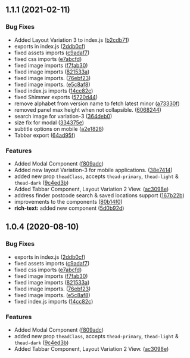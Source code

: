 ## 1.1.1 (2021-02-11)


### Bug Fixes

* Added Layout Variation 3 to index.js ([b2cdb71](https://git.e9ine.com/tarpitgrover/vue9-components/commits/b2cdb7144e358af7370b9124c5de1d7e2702bd4a))
* exports in index.js ([2ddb0cf](https://git.e9ine.com/tarpitgrover/vue9-components/commits/2ddb0cf96fbd528546a98ac9e9faf62f7024695d))
* fixed assets imports ([c9adaf7](https://git.e9ine.com/tarpitgrover/vue9-components/commits/c9adaf79eb00905270c603e3fe8d0fa09ef7a061))
* fixed css imports ([e7abcfd](https://git.e9ine.com/tarpitgrover/vue9-components/commits/e7abcfd33a8f8a09ec449d0b05e2c06be6193802))
* fixed image imports ([f7fab30](https://git.e9ine.com/tarpitgrover/vue9-components/commits/f7fab3088b2b4407abc4928c3e511f460f6a7bb7))
* fixed image imports ([821533a](https://git.e9ine.com/tarpitgrover/vue9-components/commits/821533a6e06ed8feb2f4b6a4e621189897e0e8ea))
* fixed image imports. ([76ebf23](https://git.e9ine.com/tarpitgrover/vue9-components/commits/76ebf23c104fbb146327f97386d7829532fdcc14))
* fixed image imports. ([e5c8af8](https://git.e9ine.com/tarpitgrover/vue9-components/commits/e5c8af833303df8385d3d77f16a886a87eecf7eb))
* fixed index.js imports ([14cc82c](https://git.e9ine.com/tarpitgrover/vue9-components/commits/14cc82c3be617e7f45d78ac406e1c62bf3001c08))
* fixed Shimmer exports ([5720d44](https://git.e9ine.com/tarpitgrover/vue9-components/commits/5720d446f670528fb213a2393782f8e3379a865a))
* remove alphabet from version name to fetch latest minor ([a73330f](https://git.e9ine.com/tarpitgrover/vue9-components/commits/a73330f79bf9fe2536b1621e07f0a375a8799e18))
* removed panel max height when not collapsible. ([6068244](https://git.e9ine.com/tarpitgrover/vue9-components/commits/6068244d75dd65fa0be4c4c74c8fefb57bf28f27))
* search image for variation-3 ([364deb0](https://git.e9ine.com/tarpitgrover/vue9-components/commits/364deb08d4c5b7faab7930825a5cf4b6d27d4db6))
* size fix for modal ([334375e](https://git.e9ine.com/tarpitgrover/vue9-components/commits/334375ef1e906193385561eb6bcd6288d4ec8c88))
* subtitle options on mobile ([a2e1828](https://git.e9ine.com/tarpitgrover/vue9-components/commits/a2e182847c243864dbee37ef76b71e78ae59d28e))
* Tabbar export ([64ad95f](https://git.e9ine.com/tarpitgrover/vue9-components/commits/64ad95fe9345e183829561f3af3c2e6cd984baa0))


### Features

* Added Modal Component ([f809adc](https://git.e9ine.com/tarpitgrover/vue9-components/commits/f809adc8f7ff6ee16ef10abfd65241ab3b35fa04))
* Added new layout Variation-3 for mobile applications. ([38e7414](https://git.e9ine.com/tarpitgrover/vue9-components/commits/38e7414113e4eed4a91fccc1a5184f342c3c1216))
* added new prop `theadClass`, accepts `thead-primary`, `thead-light` & `thead-dark` ([9c4ed3b](https://git.e9ine.com/tarpitgrover/vue9-components/commits/9c4ed3ba451e35f31dfd927a099ab0f655b2aab3))
* Added Tabbar Component, Layout Variation 2 View. ([ac3098e](https://git.e9ine.com/tarpitgrover/vue9-components/commits/ac3098ecd6838f89d126264e18e2951013bae5f4))
* address finder postcode search & saved locations support ([167b22b](https://git.e9ine.com/tarpitgrover/vue9-components/commits/167b22be351e016cac9cebc54077251318350b84))
* improvements to the components ([80b14f0](https://git.e9ine.com/tarpitgrover/vue9-components/commits/80b14f08c3ae8042468dc16f342ef65e299eba27))
* **rich-text:** added new component ([5d0b92d](https://git.e9ine.com/tarpitgrover/vue9-components/commits/5d0b92ddeebffa269a6455cdb67154d3a2a881f7))



## 1.0.4 (2020-08-10)


### Bug Fixes

* exports in index.js ([2ddb0cf](https://git.e9ine.com/tarpitgrover/vue9-components/commits/2ddb0cf96fbd528546a98ac9e9faf62f7024695d))
* fixed assets imports ([c9adaf7](https://git.e9ine.com/tarpitgrover/vue9-components/commits/c9adaf79eb00905270c603e3fe8d0fa09ef7a061))
* fixed css imports ([e7abcfd](https://git.e9ine.com/tarpitgrover/vue9-components/commits/e7abcfd33a8f8a09ec449d0b05e2c06be6193802))
* fixed image imports ([f7fab30](https://git.e9ine.com/tarpitgrover/vue9-components/commits/f7fab3088b2b4407abc4928c3e511f460f6a7bb7))
* fixed image imports ([821533a](https://git.e9ine.com/tarpitgrover/vue9-components/commits/821533a6e06ed8feb2f4b6a4e621189897e0e8ea))
* fixed image imports. ([76ebf23](https://git.e9ine.com/tarpitgrover/vue9-components/commits/76ebf23c104fbb146327f97386d7829532fdcc14))
* fixed image imports. ([e5c8af8](https://git.e9ine.com/tarpitgrover/vue9-components/commits/e5c8af833303df8385d3d77f16a886a87eecf7eb))
* fixed index.js imports ([14cc82c](https://git.e9ine.com/tarpitgrover/vue9-components/commits/14cc82c3be617e7f45d78ac406e1c62bf3001c08))


### Features

* Added Modal Component ([f809adc](https://git.e9ine.com/tarpitgrover/vue9-components/commits/f809adc8f7ff6ee16ef10abfd65241ab3b35fa04))
* added new prop `theadClass`, accepts `thead-primary`, `thead-light` & `thead-dark` ([9c4ed3b](https://git.e9ine.com/tarpitgrover/vue9-components/commits/9c4ed3ba451e35f31dfd927a099ab0f655b2aab3))
* Added Tabbar Component, Layout Variation 2 View. ([ac3098e](https://git.e9ine.com/tarpitgrover/vue9-components/commits/ac3098ecd6838f89d126264e18e2951013bae5f4))



